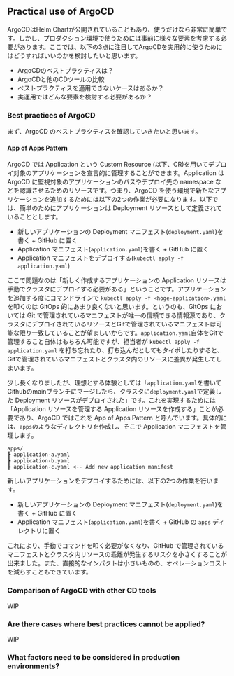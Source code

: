 ## Practical use of ArgoCD

ArgoCDはHelm Chartが公開されていることもあり、使うだけなら非常に簡単です。しかし、プロダクション環境で使うためには事前に様々な要素を考慮する必要があります。ここでは、以下の3点に注目してArgoCDを実用的に使うためにはどうすればいいのかを検討したいと思います。

- ArgoCDのベストプラクティスは？
- ArgoCDと他のCDツールの比較
- ベストプラクティスを適用できないケースはあるか？
- 実運用ではどんな要素を検討する必要があるか？

### Best practices of ArgoCD
まず、ArgoCD のベストプラクティスを確認していきたいと思います。

#### App of Apps Pattern 
ArgoCD では Application という Custom Resource (以下、CR)を用いてデプロイ対象のアプリケーションを宣言的に管理することができます。Application は ArgoCD に監視対象のアプリケーションのパスやデプロイ先の namespace などを認識させるためのリソースです。つまり、ArgoCD を使う環境で新たなアプリケーションを追加するためには以下の2つの作業が必要になります。以下では、簡単のためにアプリケーションは Deployment リソースとして定義されていることとします。

- 新しいアプリケーションの Deployment マニフェスト(`deployment.yaml`)を書く + GitHub に置く
- Application マニフェスト(`application.yaml`)を書く + GitHub に置く
- Application マニフェストをデプロイする(`kubectl apply -f application.yaml`)

ここで問題なのは「新しく作成するアプリケーションの Application リソースは手動でクラスタにデプロイする必要がある」ということです。アプリケーションを追加する度にコマンドラインで `kubectl apply -f <hoge-application>.yaml` を叩くのは GitOps 的にあまり良くないと思います。というのも、GitOps においては Git で管理されているマニフェストが唯一の信頼できる情報源であり、クラスタにデプロイされているリソースとGitで管理されているマニフェストは可能な限り一致していることが望ましいからです。`application.yaml`自体をGitで管理すること自体はもちろん可能ですが、担当者が `kubectl apply -f application.yaml` を打ち忘れたり、打ち込んだとしてもタイポしたりすると、Gitで管理されているマニフェストとクラスタ内のリソースに差異が発生してしまいます。

少し長くなりましたが、理想とする体験としては「`application.yaml`を書いてGithubのmainブランチにマージしたら、クラスタに`deployment.yaml`で定義した Deployment リソースがデプロイされた」です。これを実現するためには「Application リソースを管理する Application リソースを作成する」ことが必要であり、ArgoCD ではこれを App of Apps Pattern と呼んでいます。具体的には、`apps`のようなディレクトリを作成し、そこで Application マニフェストを管理します。

```
apps/
┣ application-a.yaml
┣ application-b.yaml
┣ application-c.yaml <-- Add new application manifest
```

新しいアプリケーションをデプロイするためには、以下の2つの作業を行います。

- 新しいアプリケーションの Deployment マニフェスト(`deployment.yaml`)を書く + GitHub に置く
- Application マニフェスト(`application.yaml`)を書く + GitHub の `apps` ディレクトリに置く

これにより、手動でコマンドを叩く必要がなくなり、GitHub で管理されているマニフェストとクラスタ内リソースの乖離が発生するリスクを小さくすることが出来ました。また、直接的なインパクトは小さいものの、オペレーションコストを減らすこともできています。


### Comparison of ArgoCD with other CD tools

WIP

### Are there cases where best practices cannot be applied?

WIP

### What factors need to be considered in production environments?